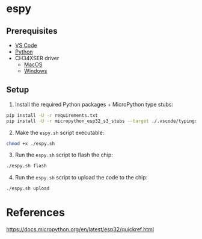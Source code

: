 # espy

## Prerequisites

- [VS Code](https://code.visualstudio.com/)
- [Python](https://www.python.org/downloads/)
- CH34XSER driver
  - [MacOS](https://www.wch-ic.com/downloads/CH34XSER_MAC_ZIP.html)
  - [Windows](https://www.wch-ic.com/downloads/CH343SER_EXE.html)

## Setup

1. Install the required Python packages + MicroPython type stubs:

```bash
pip install -U -r requirements.txt 
pip install -U -r micropython_esp32_s3_stubs --target ./.vscode/typings --no-user
```

2. Make the `espy.sh` script executable: 

```bash
chmod +x ./espy.sh
```

3. Run the `espy.sh` script to flash the chip:

```bash
./espy.sh flash
```

4.  Run the `espy.sh` script to upload the code to the chip:

```bash
./espy.sh upload
```

# References

https://docs.micropython.org/en/latest/esp32/quickref.html
